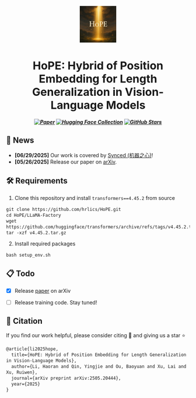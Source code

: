 <div align="center">
  <img src="assets/HoPE.png" alt="HoPE" width="100"/>
</div>

<h1 align="center" style="font-size: 30px;">HoPE: Hybrid of Position Embedding for Length Generalization in Vision-Language Models</h1>

<h5 align="center">
  
[![Paper](https://img.shields.io/badge/paper-A42C25?style=for-the-badge&logo=arxiv&logoColor=white)](https://arxiv.org/abs/2505.20444) 
[![Hugging Face Collection](https://img.shields.io/badge/HuggingFace-fcd022?style=for-the-badge&logo=huggingface&logoColor=000)](https://huggingface.co/papers/2505.20444)
[![GitHub Stars](https://img.shields.io/github/stars/hrlics/HoPE?style=for-the-badge&logo=github&logoColor=white&label=Stars&color=000000)](https://github.com/hrlics/HoPE)

</h5>


## 🚀 News
- **\[06/29/2025\]** Our work is covered by [Synced (机器之心)](https://mp.weixin.qq.com/s/KQHGw8_v0rEY8pS7jufRbQ)!
- **\[05/26/2025\]** Release our paper on [arXiv](https://arxiv.org/abs/2505.20444).

## 🛠️ Requirements
1. Clone this repository and install `transformers==4.45.2` from source
```
git clone https://github.com/hrlics/HoPE.git
cd HoPE/LLaMA-Factory
wget https://github.com/huggingface/transformers/archive/refs/tags/v4.45.2.tar.gz
tar -xzf v4.45.2.tar.gz
```

2. Install required packages
```
bash setup_env.sh
```



## :clipboard: Todo
- [x] Release [paper](https://arxiv.org/abs/2505.20444) on arXiv
- [ ] Release training code. Stay tuned! 


## 📖 Citation
If you find our work helpful, please consider citing 📝 and giving us a star ⭐
```
@article{li2025hope,
  title={HoPE: Hybrid of Position Embedding for Length Generalization in Vision-Language Models},
  author={Li, Haoran and Qin, Yingjie and Ou, Baoyuan and Xu, Lai and Xu, Ruiwen},
  journal={arXiv preprint arXiv:2505.20444},
  year={2025}
}
```
